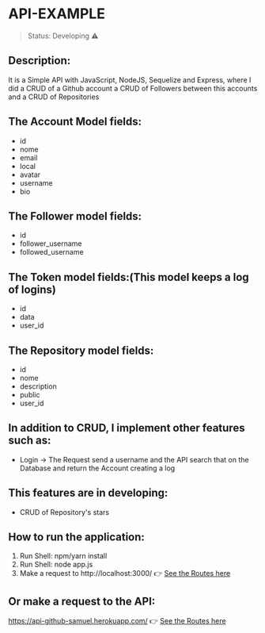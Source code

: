 # API-EXAMPLE

> Status: Developing ⚠️
## Description:
It is a Simple API with JavaScript, NodeJS, Sequelize and Express, where I did a CRUD of a Github account a CRUD of Followers between this accounts and a CRUD of Repositories

## The Account Model fields:

+ id
+ nome
+ email
+ local
+ avatar
+ username
+ bio

## The Follower model fields:

+ id
+ follower_username
+ followed_username

## The Token model fields:(This model keeps a log of logins)

+ id
+ data
+ user_id

## The Repository model fields:
+ id
+ nome
+ description
+ public
+ user_id

## In addition to CRUD, I implement other features such as:
+ Login -> The Request send a username and the API search that on the Database and return the Account creating a log 

## This features are in developing:
+ CRUD of Repository's stars

## How to run the application:
1) Run Shell: npm/yarn install
2) Run Shell: node app.js
3) Make a request to http://localhost:3000/ 👉 [See the Routes here](https://github.com/samueldantasoliveira/API-EXAMPLE/blob/main/ROTAS.md)

## Or make a request to the API:
https://api-github-samuel.herokuapp.com/ 👉 [See the Routes here](https://github.com/samueldantasoliveira/API-EXAMPLE/blob/main/ROTAS.md)
